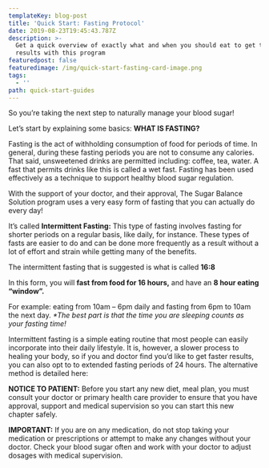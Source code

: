 ```yaml
---
templateKey: blog-post
title: 'Quick Start: Fasting Protocol'
date: 2019-08-23T19:45:43.787Z
description: >-
  Get a quick overview of exactly what and when you should eat to get the best
  results with this program
featuredpost: false
featuredimage: /img/quick-start-fasting-card-image.png
tags:
  - ''
path: quick-start-guides
---
```

So you’re taking the next step to naturally manage your blood sugar! 

Let’s start by explaining some basics: **WHAT IS FASTING?**

Fasting is the act of withholding consumption of food for periods of time. In general, during these fasting periods you are not to consume any calories. That said, unsweetened drinks are permitted including: coffee, tea, water. A fast that permits drinks like this is called a wet fast. Fasting has been used effectively as a technique to support healthy blood sugar regulation. 

With the support of your doctor, and their approval, The Sugar Balance Solution program uses a very easy form of fasting that you can actually do every day! 

It’s called **Intermittent Fasting:** This type of fasting involves fasting for shorter periods on a regular basis, like daily, for instance. These types of fasts are easier to do and can be done more frequently as a result without a lot of effort and strain while getting many of the benefits.

The intermittent fasting that is suggested is what is called **16:8** 

In this form, you will **fast from food for 16 hours,** and have an **8 hour eating “window”.** 

For example: eating from 10am – 6pm daily and fasting from 6pm to 10am the next day. 
_*The best part is that the time you are sleeping counts as your fasting time!_


Intermittent fasting is a simple eating routine that most people can easily incorporate into their daily lifestyle. It is, however, a slower process to healing your body, so if you and doctor find you’d like to get faster results, you can also opt to to extended fasting periods of 24 hours. The alternative method is detailed here:


**NOTICE TO PATIENT:** Before you start any new diet, meal plan, you must consult your doctor or primary health care provider to ensure that you have approval, support and medical supervision so you can start this new chapter safely.

**IMPORTANT:** If you are on any medication, do not stop taking your medication or prescriptions or attempt to make any changes without your doctor. Check your blood sugar often and work with your doctor to adjust dosages with medical supervision.
